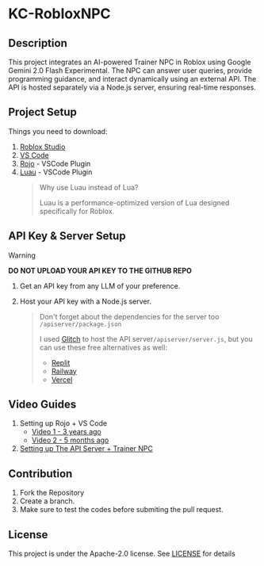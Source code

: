 # KC-RobloxNPC
## Description
This project integrates an AI-powered Trainer NPC in Roblox using Google Gemini 2.0 Flash Experimental. The NPC can answer user queries, provide programming guidance, and interact dynamically using an external API. The API is hosted separately via a Node.js server, ensuring real-time responses.

## Project Setup
Things you need to download:
  1. [Roblox Studio](https://create.roblox.com)
  2. [VS Code](https://code.visualstudio.com/download)
  3. [Rojo](https://marketplace.visualstudio.com/items?itemName=evaera.vscode-rojo) - VSCode Plugin
  4. [Luau](https://marketplace.visualstudio.com/items?itemName=JohnnyMorganz.luau-lsp) - VSCode Plugin
     > Why use Luau instead of Lua?
     > 
     > Luau is a performance-optimized version of Lua designed specifically for Roblox.

## API Key & Server Setup
>[!WARNING]
> **DO NOT UPLOAD YOUR API KEY TO THE GITHUB REPO**

1. Get an API key from any LLM of your preference.

2. Host your API key with a Node.js server.
   > Don't forget about the dependencies for the server too `/apiserver/package.json`
   >   
   > I used [Glitch](https://glitch.com) to host the API server`/apiserver/server.js`, but you can use these free alternatives as well:
   > - [Replit](https://replit.com)
   > - [Railway](https://railway.com)
   > - [Vercel](https://vercel.com)

## Video Guides
1. Setting up  Rojo + VS Code
   - [Video 1 - 3 years ago](https://youtu.be/ulBM7UdHk_4?si=j_rIfE0qHA3ty1nc)
   - [Video 2 - 5 months ago](https://youtu.be/18-cGOjfrKw?si=wVtNliil9bKXbDEx)
2. [Setting up The API Server + Trainer NPC](https://youtu.be/DpPugbWPViw?si=SspoBODLu9MuVXZj)

## Contribution
1. Fork the Repository
2. Create a branch.
3. Make sure to test the codes before submiting the pull request.

## License
This project is under the Apache-2.0 license. See [LICENSE](https://github.com/WongJoeShen/KC-RobloxNPC/tree/main?tab=Apache-2.0-1-ov-file#) for details

